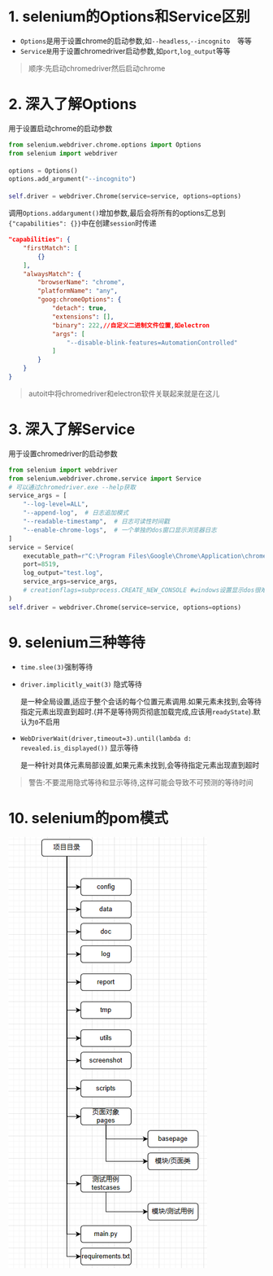 # 

# 1. selenium的Options和Service区别

+ `Options`是用于设置chrome的启动参数,如`--headless`,`--incognito	`等等
+ `Service是`用于设置chromedriver启动参数,如`port`,`log_output`等等

> 顺序:先启动chromedriver然后启动chrome

# 2. 深入了解Options

用于设置启动chrome的启动参数

```python
from selenium.webdriver.chrome.options import Options
from selenium import webdriver

options = Options()
options.add_argument("--incognito")

self.driver = webdriver.Chrome(service=service, options=options)
```

调用`Options.addargument()`增加参数,最后会将所有的options汇总到`{"capabilities": {}}`中在创建`session`时传递

```json
"capabilities": {
    "firstMatch": [
        {}
    ],
    "alwaysMatch": {
        "browserName": "chrome",
        "platformName": "any",
        "goog:chromeOptions": {
            "detach": true,
            "extensions": [],
            "binary": 222,//自定义二进制文件位置,如electron
            "args": [
                "--disable-blink-features=AutomationControlled"
            ]
        }
    }
}
```

> autoit中将chromedriver和electron软件关联起来就是在这儿

# 3. 深入了解Service

用于设置chromedriver的启动参数

```python
from selenium import webdriver
from selenium.webdriver.chrome.service import Service
# 可以通过chromedriver.exe --help获取
service_args = [
    "--log-level=ALL",
    "--append-log",  # 日志追加模式
    "--readable-timestamp",  # 日志可读性时间戳
    "--enable-chrome-logs",  # 一个单独的dos窗口显示浏览器日志
]
service = Service(
    executable_path=r"C:\Program Files\Google\Chrome\Application\chromedriver.exe",
    port=8519,
    log_output="test.log",
    service_args=service_args,
    # creationflags=subprocess.CREATE_NEW_CONSOLE #windows设置显示dos很难,库写死了不显示
)
self.driver = webdriver.Chrome(service=service, options=options)
```

# 9. selenium三种等待

+ `time.slee(3)`强制等待

+ `driver.implicitly_wait(3)` 隐式等待

  是一种全局设置,适应于整个会话的每个位置元素调用.如果元素未找到,会等待指定元素出现直到超时.(并不是等待网页彻底加载完成,应该用`readyState`).默认为`0`不启用

+ `WebDriverWait(driver,timeout=3).until(lambda d: revealed.is_displayed())` 显示等待 

  是一种针对具体元素局部设置,如果元素未找到,会等待指定元素出现直到超时

> 警告:不要混用隐式等待和显示等待,这样可能会导致不可预测的等待时间

# 10. selenium的pom模式

![image-20240729164456424](./_media/image-20240729164456424.png)
